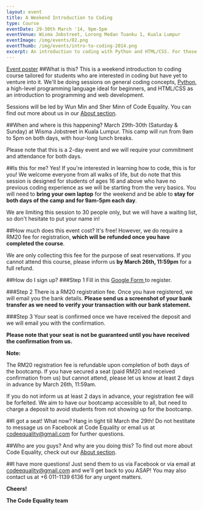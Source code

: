 ```yaml
---
layout: event
title: A Weekend Introduction to Coding
type: Course
eventDate: 29-30th March '14, 9pm-5pm
eventVenue: Wisma Jobstreet, Lorong Medan Tuanku 1, Kuala Lumpur 
eventImage: /img/events/02.png
eventThumb: /img/events/intro-to-coding-2014.png
excerpt: An introduction to coding with Python and HTML/CSS. For those who are curious.
---
```


<a class="large" target="_blank" href="/img/events/intro-to-coding-2014.png">Event poster</a>
##What is this?
This is a weekend introduction to coding course tailored for students who are interested in coding but have yet to venture into it. We'll be doing sessions on general coding concepts, <a href="http://python.org">Python</a>, a high-level programming language ideal for beginners, and HTML/CSS as an introduction to programming and web development.

Sessions will be led by Wun Min and Sher Minn of Code Equality. You can find out more about us in our <a href="http://codeequality.org/index.html#about">About section</a>.

##When and where is this happening?
March 29th-30th (Saturday & Sunday) at Wisma Jobstreet in Kuala Lumpur. This camp will run from 9am to 5pm on both days, with hour-long lunch breaks.

Please note that this is a 2-day event and we will require your commitment and attendance for both days.


##Is this for me?
Yes! If you're interested in learning how to code, this is for you! We welcome everyone from all walks of life, but do note that this session is designed for students of ages 16 and above who have no previous coding experience as we will be starting from the very basics. You will need to __bring your own laptop__ for the weekend and be able to __stay for both days of the camp and for 9am-5pm each day__.

We are limiting this session to 30 people only, but we will have a waiting list, so don't hesitate to put your name in! 

##How much does this event cost?
It's free! However, we do require a RM20 fee for registration, <strong>which will be refunded once you have completed the course</strong>.

We are only collecting this fee for the purpose of seat reservations. If you cannot attend this course, please inform us <strong>by March 26th, 11:59pm</strong> for a full refund.

##How do I sign up?
###Step 1
Fill in this  <a href="https://docs.google.com/forms/d/1m7oZ9kchVh1HXeWRJH680J2n-v6HHebSmMmKDnh0mtU/viewform" target="_blank">Google Form </a> to register.

###Step 2
There is a RM20 registration fee. Once you have registered, we will email you the bank details. <strong>Please send us a screenshot of your bank transfer as we need to verify your transaction with our bank statement. </strong>

###Step 3
Your seat is confirmed once we have received the deposit and we will email you with the confirmation.

<strong>Please note that your seat is not be guaranteed until you have received the confirmation from us.</strong>

<div class="well">
<strong>Note:</strong>
<p>
The RM20 registration fee is refundable upon completion of both days of the bootcamp. If you have secured a seat (paid RM20 and received confirmation from us) but cannot attend, please let us know at least 2 days in advance by March 26th, 11:59am.
</p>

<p>
If you do not inform us at least 2 days in advance, your registration fee will be forfeited. We aim to have our bootcamp accessible to all, but need to charge a deposit to avoid students from not showing up for the bootcamp.
</p>
</div>

##I got a seat! What now?
Hang in tight till March the 29th! Do not hestitate to message us on Facebook at Code Equality or email us at <a href="mailto:codeequality@gmail.com">codeequality@gmail.com</a> for further questions.

##Who are you guys? And why are you doing this?
To find out more about Code Equality, check out our <a href="http://codeequality.org/index.html#about">About section</a>. 

##I have more questions!
Just send them to us via Facebook or via email at <a href="mailto:codeequality@gmail.com">codeequality@gmail.com</a> and we'll get back to you ASAP! You may also contact us at +6 011-1139 6136 for any urgent matters.

__Cheers!__

__The Code Equality team__
